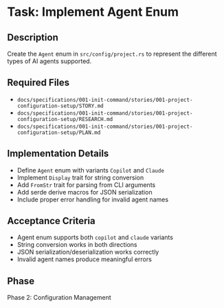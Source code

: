 # Task: Implement Agent Enum

## Description
Create the `Agent` enum in `src/config/project.rs` to represent the different types of AI agents supported.

## Required Files
- `docs/specifications/001-init-command/stories/001-project-configuration-setup/STORY.md`
- `docs/specifications/001-init-command/stories/001-project-configuration-setup/RESEARCH.md`
- `docs/specifications/001-init-command/stories/001-project-configuration-setup/PLAN.md`

## Implementation Details
- Define `Agent` enum with variants `Copilot` and `Claude`
- Implement `Display` trait for string conversion
- Add `FromStr` trait for parsing from CLI arguments
- Add serde derive macros for JSON serialization
- Include proper error handling for invalid agent names

## Acceptance Criteria
- Agent enum supports both `copilot` and `claude` variants
- String conversion works in both directions
- JSON serialization/deserialization works correctly
- Invalid agent names produce meaningful errors

## Phase
Phase 2: Configuration Management